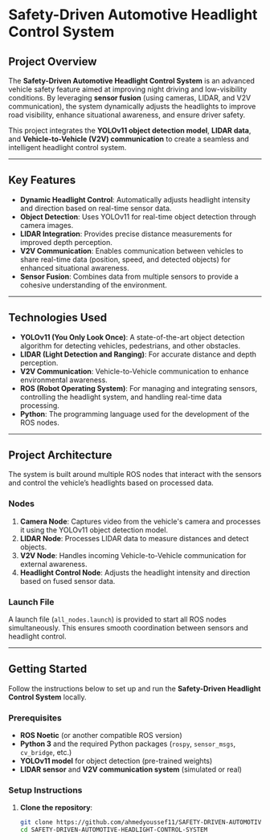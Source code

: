 # **Safety-Driven Automotive Headlight Control System**

## **Project Overview**
The **Safety-Driven Automotive Headlight Control System** is an advanced vehicle safety feature aimed at improving night driving and low-visibility conditions. By leveraging **sensor fusion** (using cameras, LIDAR, and V2V communication), the system dynamically adjusts the headlights to improve road visibility, enhance situational awareness, and ensure driver safety.

This project integrates the **YOLOv11 object detection model**, **LIDAR data**, and **Vehicle-to-Vehicle (V2V) communication** to create a seamless and intelligent headlight control system.

---

## **Key Features**
- **Dynamic Headlight Control**: Automatically adjusts headlight intensity and direction based on real-time sensor data.
- **Object Detection**: Uses YOLOv11 for real-time object detection through camera images.
- **LIDAR Integration**: Provides precise distance measurements for improved depth perception.
- **V2V Communication**: Enables communication between vehicles to share real-time data (position, speed, and detected objects) for enhanced situational awareness.
- **Sensor Fusion**: Combines data from multiple sensors to provide a cohesive understanding of the environment.

---

## **Technologies Used**
- **YOLOv11 (You Only Look Once)**: A state-of-the-art object detection algorithm for detecting vehicles, pedestrians, and other obstacles.
- **LIDAR (Light Detection and Ranging)**: For accurate distance and depth perception.
- **V2V Communication**: Vehicle-to-Vehicle communication to enhance environmental awareness.
- **ROS (Robot Operating System)**: For managing and integrating sensors, controlling the headlight system, and handling real-time data processing.
- **Python**: The programming language used for the development of the ROS nodes.

---

## **Project Architecture**
The system is built around multiple ROS nodes that interact with the sensors and control the vehicle’s headlights based on processed data.

### **Nodes**
1. **Camera Node**: Captures video from the vehicle's camera and processes it using the YOLOv11 object detection model.
2. **LIDAR Node**: Processes LIDAR data to measure distances and detect objects.
3. **V2V Node**: Handles incoming Vehicle-to-Vehicle communication for external awareness.
4. **Headlight Control Node**: Adjusts the headlight intensity and direction based on fused sensor data.

### **Launch File**
A launch file (`all_nodes.launch`) is provided to start all ROS nodes simultaneously. This ensures smooth coordination between sensors and headlight control.

---

## **Getting Started**
Follow the instructions below to set up and run the **Safety-Driven Headlight Control System** locally.

### **Prerequisites**
- **ROS Noetic** (or another compatible ROS version)
- **Python 3** and the required Python packages (`rospy`, `sensor_msgs`, `cv_bridge`, etc.)
- **YOLOv11 model** for object detection (pre-trained weights)
- **LIDAR sensor** and **V2V communication system** (simulated or real)

### **Setup Instructions**
1. **Clone the repository**:
   ```bash
   git clone https://github.com/ahmedyoussef11/SAFETY-DRIVEN-AUTOMOTIVE-HEADLIGHT-CONTROL-SYSTEM.git
   cd SAFETY-DRIVEN-AUTOMOTIVE-HEADLIGHT-CONTROL-SYSTEM
